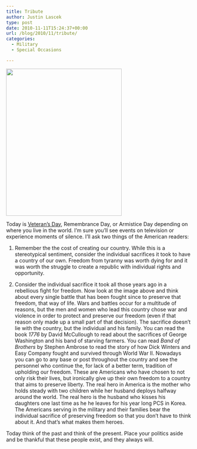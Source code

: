```yaml
---
title: Tribute
author: Justin Lascek
type: post
date: 2010-11-11T15:24:37+00:00
url: /blog/2010/11/tribute/
categories:
  - Military
  - Special Occasions

---
```

[<img data-attachment-id="3163" data-permalink="/blog/2010/11/tribute/471px-vetsday10/" data-orig-file="/2010/11/471px-Vetsday10.jpg" data-orig-size="471,599" data-comments-opened="1" data-image-meta="{&quot;aperture&quot;:&quot;0&quot;,&quot;credit&quot;:&quot;&quot;,&quot;camera&quot;:&quot;&quot;,&quot;caption&quot;:&quot;&quot;,&quot;created_timestamp&quot;:&quot;0&quot;,&quot;copyright&quot;:&quot;&quot;,&quot;focal_length&quot;:&quot;0&quot;,&quot;iso&quot;:&quot;0&quot;,&quot;shutter_speed&quot;:&quot;0&quot;,&quot;title&quot;:&quot;&quot;}" data-image-title="471px-Vetsday10" data-image-description="" data-medium-file="/2010/11/471px-Vetsday10-314x400.jpg" data-large-file="/2010/11/471px-Vetsday10.jpg" src="/2010/11/471px-Vetsday10-314x400.jpg" alt="" title="471px-Vetsday10" width="314" height="400" class="aligncenter size-medium wp-image-3163" srcset="/2010/11/471px-Vetsday10-314x400.jpg 314w, /2010/11/471px-Vetsday10.jpg 471w" sizes="(max-width: 314px) 100vw, 314px" />][1]
  

  
Today is [Veteran&#8217;s Day][2], Remembrance Day, or Armistice Day depending on where you live in the world. I&#8217;m sure you&#8217;ll see events on television or experience moments of silence. I&#8217;ll ask two things of the American readers:
  

  
1. Remember the the cost of creating our country. While this is a stereotypical sentiment, consider the individual sacrifices it took to have a country of our own. Freedom from tyranny was worth dying for and it was worth the struggle to create a republic with individual rights and opportunity.
  

  
2. Consider the individual sacrifice it took all those years ago in a rebellious fight for freedom. Now look at the image above and think about every single battle that has been fought since to preserve that freedom, that way of life. Wars and battles occur for a multitude of reasons, but the men and women who lead this country chose war and violence in order to protect and preserve our freedom (even if that reason only made up a small part of that decision). The sacrifice doesn&#8217;t lie with the country, but the individual and his family. You can read the book _1776_ by David McCullough to read about the sacrifices of George Washington and his band of starving farmers. You can read _Band of Brothers_ by Stephen Ambrose to read the story of how Dick Winters and Easy Company fought and survived through World War II. Nowadays you can go to any base or post throughout the country and see the personnel who continue the, for lack of a better term, tradition of upholding our freedom. These are Americans who have chosen to not only risk their lives, but ironically give up their own freedom to a country that aims to preserve liberty. The real hero in America is the mother who holds steady with two children while her husband deploys halfway around the world. The real hero is the husband who kisses his daughters one last time as he he leaves for his year long PCS in Korea. The Americans serving in the military and their families bear the individual sacrifice of preserving freedom so that you don&#8217;t have to think about it. And that&#8217;s what makes them heroes.
  

  
Today think of the past and think of the present. Place your politics aside and be thankful that these people exist, and they always will.

 [1]: /2010/11/471px-Vetsday10.jpg
 [2]: http://en.wikipedia.org/wiki/Veterans_Day
